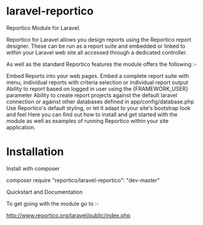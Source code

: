 laravel-reportico
=================

Reportico Module for Laravel.

Reportico for Laravel allows you design reports using the Reportico report designer. These can be run as a report suite and embedded or linked to within your Laravel web site all accessed through a dedicated controller.

As well as the standard Reportico features the module offers the following :-

Embed Reports into your web pages. Embed a complete report suite with menu, individual reports with criteria selection or individual report output
Ability to report based on logged in user using the {FRAMEWORK_USER} parameter
Ability to create report projects against the default laravel connection or against other databases defined in app/config/database.php
Use Reportico's default styling, or let it adapt to your site's bootstrap look and feel
Here you can find out how to install and get started with the module as well as examples of running Reportico within your site application.

Installation
============

Install with composer 

composer require "reportico/laravel-reportico": "dev-master"

Quickstart and Documentation

To get going with the module go to :-

http://www.reportico.org/laravel/public/index.php
